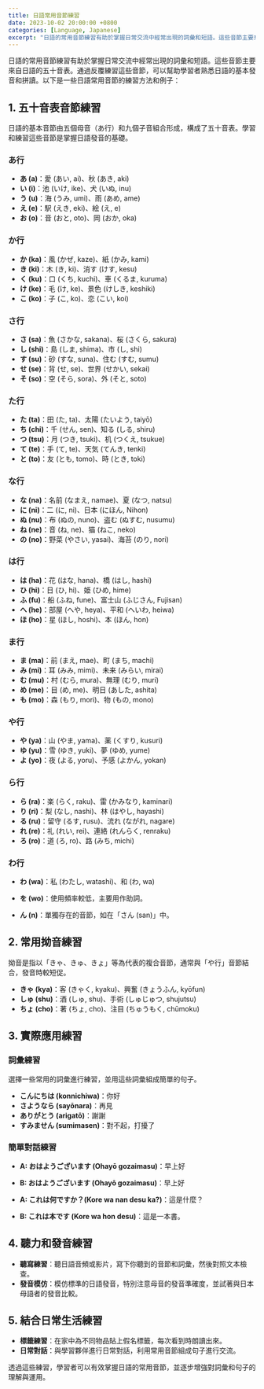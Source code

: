 ```yaml
---
title: 日語常用音節練習
date: 2023-10-02 20:00:00 +0800
categories: [Language, Japanese]
excerpt: "日語的常用音節練習有助於掌握日常交流中經常出現的詞彙和短語。這些音節主要來自日語的五十音表。通過反覆練習這些音節，可以幫助學習者熟悉日語的基本發音和拼讀。"
---
```


日語的常用音節練習有助於掌握日常交流中經常出現的詞彙和短語。這些音節主要來自日語的五十音表。通過反覆練習這些音節，可以幫助學習者熟悉日語的基本發音和拼讀。以下是一些日語常用音節的練習方法和例子：

## **1. 五十音表音節練習**

日語的基本音節由五個母音（あ行）和九個子音組合形成，構成了五十音表。學習和練習這些音節是掌握日語發音的基礎。

### **あ行**
- **あ (a)**：愛 (あい, ai)、秋 (あき, aki)
- **い (i)**：池 (いけ, ike)、犬 (いぬ, inu)
- **う (u)**：海 (うみ, umi)、雨 (あめ, ame)
- **え (e)**：駅 (えき, eki)、絵 (え, e)
- **お (o)**：音 (おと, oto)、岡 (おか, oka)

### **か行**
- **か (ka)**：風 (かぜ, kaze)、紙 (かみ, kami)
- **き (ki)**：木 (き, ki)、消す (けす, kesu)
- **く (ku)**：口 (くち, kuchi)、車 (くるま, kuruma)
- **け (ke)**：毛 (け, ke)、景色 (けしき, keshiki)
- **こ (ko)**：子 (こ, ko)、恋 (こい, koi)

### **さ行**
- **さ (sa)**：魚 (さかな, sakana)、桜 (さくら, sakura)
- **し (shi)**：島 (しま, shima)、市 (し, shi)
- **す (su)**：砂 (すな, suna)、住む (すむ, sumu)
- **せ (se)**：背 (せ, se)、世界 (せかい, sekai)
- **そ (so)**：空 (そら, sora)、外 (そと, soto)

### **た行**
- **た (ta)**：田 (た, ta)、太陽 (たいよう, taiyō)
- **ち (chi)**：千 (せん, sen)、知る (しる, shiru)
- **つ (tsu)**：月 (つき, tsuki)、机 (つくえ, tsukue)
- **て (te)**：手 (て, te)、天気 (てんき, tenki)
- **と (to)**：友 (とも, tomo)、時 (とき, toki)

### **な行**
- **な (na)**：名前 (なまえ, namae)、夏 (なつ, natsu)
- **に (ni)**：二 (に, ni)、日本 (にほん, Nihon)
- **ぬ (nu)**：布 (ぬの, nuno)、盗む (ぬすむ, nusumu)
- **ね (ne)**：音 (ね, ne)、猫 (ねこ, neko)
- **の (no)**：野菜 (やさい, yasai)、海苔 (のり, nori)

### **は行**
- **は (ha)**：花 (はな, hana)、橋 (はし, hashi)
- **ひ (hi)**：日 (ひ, hi)、姫 (ひめ, hime)
- **ふ (fu)**：船 (ふね, fune)、富士山 (ふじさん, Fujisan)
- **へ (he)**：部屋 (へや, heya)、平和 (へいわ, heiwa)
- **ほ (ho)**：星 (ほし, hoshi)、本 (ほん, hon)

### **ま行**
- **ま (ma)**：前 (まえ, mae)、町 (まち, machi)
- **み (mi)**：耳 (みみ, mimi)、未来 (みらい, mirai)
- **む (mu)**：村 (むら, mura)、無理 (むり, muri)
- **め (me)**：目 (め, me)、明日 (あした, ashita)
- **も (mo)**：森 (もり, mori)、物 (もの, mono)

### **や行**
- **や (ya)**：山 (やま, yama)、薬 (くすり, kusuri)
- **ゆ (yu)**：雪 (ゆき, yuki)、夢 (ゆめ, yume)
- **よ (yo)**：夜 (よる, yoru)、予感 (よかん, yokan)

### **ら行**
- **ら (ra)**：楽 (らく, raku)、雷 (かみなり, kaminari)
- **り (ri)**：梨 (なし, nashi)、林 (はやし, hayashi)
- **る (ru)**：留守 (るす, rusu)、流れ (ながれ, nagare)
- **れ (re)**：礼 (れい, rei)、連絡 (れんらく, renraku)
- **ろ (ro)**：道 (ろ, ro)、路 (みち, michi)

### **わ行**
- **わ (wa)**：私 (わたし, watashi)、和 (わ, wa)
- **を (wo)**：使用頻率較低，主要用作助詞。

- **ん (n)**：單獨存在的音節，如在「さん (san)」中。

## **2. 常用拗音練習**
拗音是指以「きゃ、きゅ、きょ」等為代表的複合音節，通常與「や行」音節結合，發音時較短促。

- **きゃ (kya)**：客 (きゃく, kyaku)、興奮 (きょうふん, kyōfun)
- **しゅ (shu)**：酒 (しゅ, shu)、手術 (しゅじゅつ, shujutsu)
- **ちょ (cho)**：著 (ちょ, cho)、注目 (ちゅうもく, chūmoku)

## **3. 實際應用練習**

### **詞彙練習**
選擇一些常用的詞彙進行練習，並用這些詞彙組成簡單的句子。

- **こんにちは (konnichiwa)**：你好
- **さようなら (sayōnara)**：再見
- **ありがとう (arigatō)**：謝謝
- **すみません (sumimasen)**：對不起，打擾了

### **簡單對話練習**
- **A: おはようございます (Ohayō gozaimasu)**：早上好
- **B: おはようございます (Ohayō gozaimasu)**：早上好

- **A: これは何ですか？(Kore wa nan desu ka?)**：這是什麼？
- **B: これは本です (Kore wa hon desu)**：這是一本書。

## **4. 聽力和發音練習**
- **聽寫練習**：聽日語音頻或影片，寫下你聽到的音節和詞彙，然後對照文本檢查。
- **發音模仿**：模仿標準的日語發音，特別注意母音的發音準確度，並試著與日本母語者的發音比較。

## **5. 結合日常生活練習**
- **標籤練習**：在家中為不同物品貼上假名標籤，每次看到時朗讀出來。
- **日常對話**：與學習夥伴進行日常對話，利用常用音節組成句子進行交流。

透過這些練習，學習者可以有效掌握日語的常用音節，並逐步增強對詞彙和句子的理解與運用。

